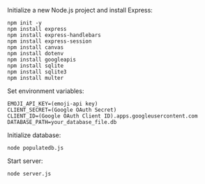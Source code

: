 Initialize a new Node.js project and install Express:
```
npm init -y
npm install express
npm install express-handlebars
npm install express-session
npm install canvas
npm install dotenv
npm install googleapis
npm install sqlite
npm install sqlite3
npm install multer
```

Set environment variables:
```
EMOJI_API_KEY=(emoji-api key)
CLIENT_SECRET=(Google OAuth Secret)
CLIENT_ID=(Google OAuth Client ID).apps.googleusercontent.com
DATABASE_PATH=your_database_file.db
```

Initialize database:
```
node populatedb.js
```

Start server:
```
node server.js
```
